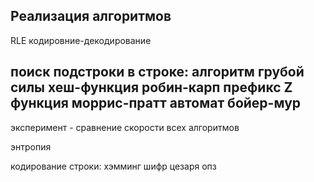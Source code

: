 Реализация алгоритмов
--
RLE кодировние-декодирование

поиск подстроки в строке:
алгоритм грубой силы
хеш-функция
робин-карп
префикс
Z функция
моррис-пратт
автомат
бойер-мур
-
эксперимент - сравнение скорости всех алгоритмов

энтропия

кодирование строки:
хэмминг
шифр цезаря
опз 
